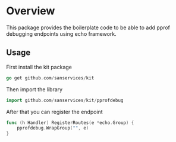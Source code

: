 # Overview
This package provides the boilerplate code to be able to add pprof debugging endpoints
using echo framework.

## Usage

First install the kit package
```go
go get github.com/sanservices/kit
```

Then import the library
```go
import github.com/sanservices/kit/pprofdebug
```

After that you can register the endpoint
```go
func (h Handler) RegisterRoutes(e *echo.Group) {
	pprofdebug.WrapGroup("", e)
}
```